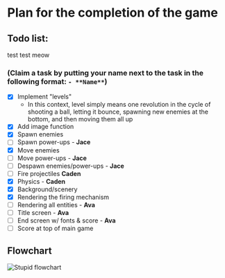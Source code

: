 # Plan for the completion of the game

## Todo list:

test test meow

### (Claim a task by putting your name next to the task in the following format: `- **Name**`)
- [X] Implement "levels"
  - In this context, level simply means one revolution in the cycle of shooting a ball, letting it bounce, spawning new enemies at the bottom, and then moving them all up
- [X] Add image function
- [X] Spawn enemies
- [ ] Spawn power-ups - **Jace**
- [X] Move enemies
- [ ] Move power-ups - **Jace**
- [ ] Despawn enemies/power-ups - **Jace**
- [ ] Fire projectiles **Caden**
- [X] Physics - **Caden**
- [X] Background/scenery
- [X] Rendering the firing mechanism
- [ ] Rendering all entities - **Ava**
- [ ] Title screen - **Ava**
- [ ] End screen w/ fonts & score - **Ava**
- [ ] Score at top of main game

## Flowchart
![Stupid flowchart](https://github.com/assembly-seal/group-project-cs1430/blob/main/flowchart.png?raw=true)
